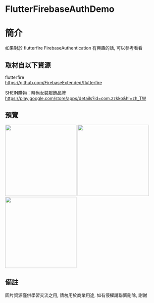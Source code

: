 # FlutterFirebaseAuthDemo

簡介
==================================
如果對於 flutterfire FirebaseAuthentication 有興趣的話, 可以參考看看                                 

取材自以下資源
--------
flutterfire                                                                 
https://github.com/FirebaseExtended/flutterfire     
                  
SHEIN購物：時尚女裝服飾品牌                                                                 
https://play.google.com/store/apps/details?id=com.zzkko&hl=zh_TW
                  
預覽
--------
<p align="left">
  <img src="https://i.imgur.com/4uAo7Pl.png" width="230"/>
  <img src="https://i.imgur.com/3I056K4.png" width="230"/>
  <img src="https://i.imgur.com/S7KBjVb.png" width="230"/>
</p> 

備註
--------
圖片資源僅供學習交流之用, 請勿用於商業用途, 如有侵權請聯繫刪除, 謝謝
